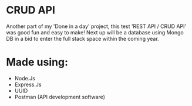 # CRUD API

Another part of my 'Done in a day' project, this test 'REST API / CRUD API' was good fun and easy to make! 
Next up will be a database using Mongo DB in a bid to enter the full stack space within the coming year.

# Made using:
- Node.Js
- Express.Js
- UUID
- Postman (API development software)
